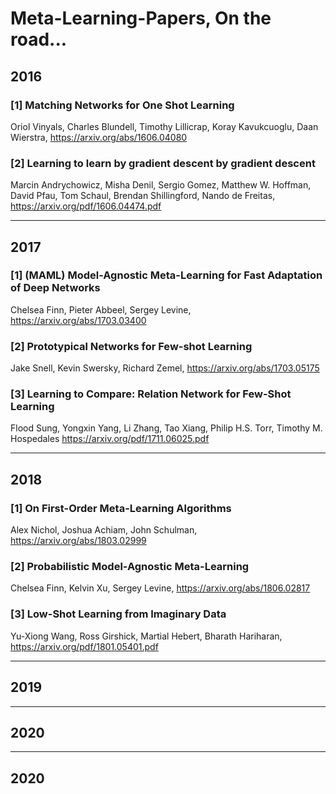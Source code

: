 # Meta-Learning-Papers, On the road...
## 2016
### [1] Matching Networks for One Shot Learning

Oriol Vinyals, Charles Blundell, Timothy Lillicrap, Koray Kavukcuoglu, Daan Wierstra,
https://arxiv.org/abs/1606.04080

### [2] Learning to learn by gradient descent by gradient descent

Marcin Andrychowicz, Misha Denil, Sergio Gomez, Matthew W. Hoffman, David Pfau, Tom Schaul, Brendan Shillingford, Nando de Freitas,
https://arxiv.org/pdf/1606.04474.pdf

---
## 2017
### [1] (MAML) Model-Agnostic Meta-Learning for Fast Adaptation of Deep Networks

Chelsea Finn, Pieter Abbeel, Sergey Levine, 
https://arxiv.org/abs/1703.03400
 
### [2] Prototypical Networks for Few-shot Learning

Jake Snell, Kevin Swersky, Richard Zemel,
https://arxiv.org/abs/1703.05175

### [3] Learning to Compare: Relation Network for Few-Shot Learning
Flood Sung, Yongxin Yang, Li Zhang, Tao Xiang, Philip H.S. Torr, Timothy M. Hospedales
https://arxiv.org/pdf/1711.06025.pdf

---
## 2018
### [1] On First-Order Meta-Learning Algorithms
Alex Nichol, Joshua Achiam, John Schulman,
https://arxiv.org/abs/1803.02999

### [2] Probabilistic Model-Agnostic Meta-Learning
Chelsea Finn, Kelvin Xu, Sergey Levine,
https://arxiv.org/abs/1806.02817

### [3] Low-Shot Learning from Imaginary Data
Yu-Xiong Wang, Ross Girshick, Martial Hebert, Bharath Hariharan,
https://arxiv.org/pdf/1801.05401.pdf

---
## 2019

---
## 2020

---
## 2020


